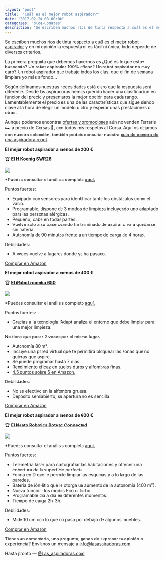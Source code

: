 ```yaml
---
layout: "post"
title:  "Cuál es el mejor robot aspirador?"
date: "2017-02-20 08:00:00"
categories: "blog-updates"
description: "Se escriben muchos ríos de tinta respecto a cuál es el mejor robot aspirador y en mi opinión la respuesta ni es fácil ni única, todo depende de diversos criterios."
---
```


Se escriben muchos ríos de tinta respecto a cuál es el [mejor robot aspirador](http://www.lasaspiradoras.com/tabla-caracteristicas-aspiradoras-robot/) y en mi opinión la respuesta ni es fácil ni única, todo depende de diversos criterios.

La primera pregunta que debemos hacernos es ¿Qué es lo que estoy buscando? Un robot aspirador 100% eficaz? Un robot aspirador no muy caro? Un robot aspirador que trabaje todos los días, que el fin de semana limpiaré yo más a fondo...

Según definamos nuestras necesidades está claro que la respuesta será diferente. Desde las aspiradoras hemos querido hacer una clasificacion en funcion del precio y presentaros la mejor opción para cada rango. Lamentablemente el precio es una de las características que sigue siendo clave a la hora de elegir un modelo u otro y esperar unas prestaciones u otras.

Aunque podemos encontrar [ofertas y promociones](https://www.amazon.es/s/ref=as_li_ss_tl?__mk_es_ES=%C3%85M%C3%85%C5%BD%C3%95%C3%91&url=search-alias=kitchen&field-keywords=aspiradoras&sprefix=aspiradoras,aps,165&crid=3F770O4DT1AKC&linkCode=ll2&tag=lasaspirad-21&linkId=26ec59ae7e0473bf912a72a0a6dc2824) aún no venden Ferraris 🏎️ a precio de Corsas 🚗, con todos mis respetos al Corsa. Aquí os dejamos con nuestra selección, también podeis consultar nuestra [guia de compra de una aspiradora robot](http://www.lasaspiradoras.com/blog-updates/2016/12/23/Guia-de-compra-de-una-aspiradora-robot.html).

 **El mejor robot aspirador a menos de 200 €**

🏆 **[El H.Koenig SWR28](https://www.amazon.es/H-Koenig-80185-SWR28-Robot-aspiradora/dp/B00FQIGVCW/ref=as_li_ss_tl?s=kitchen&ie=UTF8&qid=1488718171&sr=1-1&keywords=H.Koenig+SWR28&linkCode=ll1&tag=lasaspirad-21&linkId=028743d0d9906b796ddad281e21451fd)**

![](https://s3-us-west-2.amazonaws.com/notion-static/c3f7b2cc550241338eb763f76fb81bb3/pablo_(23).png)

*Puedes consultar el análisis completo [aquí.](http://www.lasaspiradoras.com/test-HKoenig-SWR28/)

Puntos fuertes:

- Equipado con sensores para identificar tanto los obstáculos como el vacío.
- Programable, dispone de 3 modos de limpieza incluyendo uno adaptado para las personas alérgicas.
- Pequeño, cabe en todas partes.
- Vuelve solo a su base cuando ha terminado de aspirar o va a quedarse sin batería.
- Autonomía de 90 minutos frente a un tiempo de carga de 4 horas.

Debilidades:

- A veces vuelve a lugares donde ya ha pasado.

<div class="text-center">
  <a class="button" href="https://www.amazon.es/H-Koenig-80185-SWR28-Robot-aspiradora/dp/B00FQIGVCW/ref=as_li_ss_tl?s=kitchen&ie=UTF8&qid=1488718171&sr=1-1&keywords=H.Koenig+SWR28&linkCode=ll1&tag=lasaspirad-21&linkId=028743d0d9906b796ddad281e21451fd">Comprar en Amazon</a>
</div>

 **El mejor robot aspirador a menos de 400 €**

🏆 **[El iRobot roomba 650](https://www.amazon.es/iRobot-Roomba-650-aspirador-programable/dp/B008R5ZPL4/ref=as_li_ss_tl?s=kitchen&ie=UTF8&qid=1488717553&sr=1-4&keywords=iRobot+roomba+650&linkCode=ll1&tag=lasaspirad-21&linkId=4c4db371aa6080254ba7891e8c061118)**

![](https://s3-us-west-2.amazonaws.com/notion-static/cf0887cd4ef94aefa9c13b461f85ee6c/pablo_(24).png)

*Puedes consultar el análisis completo [aquí.](http://www.lasaspiradoras.com/test-iRobot-roomba-650/)

Puntos fuertes:

- Gracias a la tecnología iAdapt analiza el entorno que debe limpiar para una mejor limpieza.

 No tiene que pasar 2 veces por el mismo lugar.

- Autonomía 80 m².
- Incluye una pared virtual que te permitirá bloquear las zonas que no quieras que aspire.
- Se puede programar hasta 7 días.
- Rendimiento eficaz en suelos duros y alfombras finas.
-  [4.5 puntos sobre 5 en Amazon.](https://www.amazon.es/iRobot-Roomba-650-aspirador-programable/dp/B008R5ZPL4/ref=as_li_ss_tl?s=kitchen&ie=UTF8&qid=1488717553&sr=1-4&keywords=iRobot+roomba+650&linkCode=ll1&tag=lasaspirad-21&linkId=4c4db371aa6080254ba7891e8c061118)

Debilidades:

- No es efectivo en la alfombra gruesa.
- Depósito semiabierto, su apertura no es sencilla.

<div class="text-center">
  <a class="button" href="https://www.amazon.es/iRobot-Roomba-650-aspirador-programable/dp/B008R5ZPL4/ref=as_li_ss_tl?s=kitchen&ie=UTF8&qid=1488717553&sr=1-4&keywords=iRobot+roomba+650&linkCode=ll1&tag=lasaspirad-21&linkId=4c4db371aa6080254ba7891e8c061118">Comprar en Amazon</a>
</div>

**El mejor robot aspirador a menos de 600 €**

🏆 **[El Neato Robotics Botvac Connected](https://www.amazon.es/Neato-Robotics-Botvac-Connected-metalizado/dp/B014J7N1KA/ref=as_li_ss_tl?s=kitchen&ie=UTF8&qid=1488718582&sr=1-1&keywords=Neato+Robotics+Connected&linkCode=ll1&tag=lasaspirad-21&linkId=2ed34fd2e10fc99c43fd0ed68e86f4a9 )**

![](https://s3-us-west-2.amazonaws.com/notion-static/ca357c61cabf4c6d83efb00b5c3908a4/pablo_(13).png)

*Puedes consultar el análisis completo [ aquí.](http://www.lasaspiradoras.com/test-neato-robotics-connected/)

Puntos fuertes:

- Telemetría láser para cartografiar las habitaciones y ofrecer una cobertura de la superficie perfecta.
- Forma en D que le permite limpiar las esquinas y a lo largo de las paredes.
- Batería de ión-litio que le otorga un aumento de la autonomía (400 m²).
- Nueva función: los modos Eco o Turbo.
- Programable día a día en diferentes momentos.
- Tiempo de carga 2h-3h.

Debilidades:

- Mide 10 cm con lo que no pasa por debajo de algunos muebles.

<div class="text-center">
  <a class="button" href="https://www.amazon.es/Neato-Robotics-Botvac-Connected-metalizado/dp/B014J7N1KA/ref=as_li_ss_tl?s=kitchen&ie=UTF8&qid=1488718582&sr=1-1&keywords=Neato+Robotics+Connected&linkCode=ll1&tag=lasaspirad-21&linkId=2ed34fd2e10fc99c43fd0ed68e86f4a9 ">Comprar en Amazon</a>
</div>


Tienes un comentario, una pregunta, ganas de expresar tu opinión o experiencia? Envíanos un mensaje a info@lasaspiradoras.com

Hasta pronto — [@Las_aspiradoras.com](https://twitter.com/Las_aspiradoras)
